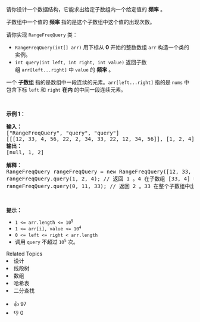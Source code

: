 <p>请你设计一个数据结构，它能求出给定子数组内一个给定值的 <strong>频率</strong>&nbsp;。</p>

<p>子数组中一个值的 <strong>频率</strong>&nbsp;指的是这个子数组中这个值的出现次数。</p>

<p>请你实现&nbsp;<code>RangeFreqQuery</code>&nbsp;类：</p>

<ul> 
 <li><code>RangeFreqQuery(int[] arr)</code>&nbsp;用下标从 <strong>0</strong>&nbsp;开始的整数数组&nbsp;<code>arr</code>&nbsp;构造一个类的实例。</li> 
 <li><code>int query(int left, int right, int value)</code>&nbsp;返回子数组&nbsp;<code>arr[left...right]</code>&nbsp;中&nbsp;<code>value</code>&nbsp;的&nbsp;<strong>频率</strong>&nbsp;。</li> 
</ul>

<p>一个 <strong>子数组</strong> 指的是数组中一段连续的元素。<code>arr[left...right]</code>&nbsp;指的是 <code>nums</code>&nbsp;中包含下标 <code>left</code>&nbsp;和 <code>right</code>&nbsp;<strong>在内</strong>&nbsp;的中间一段连续元素。</p>

<p>&nbsp;</p>

<p><strong>示例 1：</strong></p>

<pre><strong>输入：</strong>
["RangeFreqQuery", "query", "query"]
[[[12, 33, 4, 56, 22, 2, 34, 33, 22, 12, 34, 56]], [1, 2, 4], [0, 11, 33]]
<strong>输出：</strong>
[null, 1, 2]

<strong>解释：</strong>
RangeFreqQuery rangeFreqQuery = new RangeFreqQuery([12, 33, 4, 56, 22, 2, 34, 33, 22, 12, 34, 56]);
rangeFreqQuery.query(1, 2, 4); // 返回 1 。4 在子数组 [33, 4] 中出现 1 次。
rangeFreqQuery.query(0, 11, 33); // 返回 2 。33 在整个子数组中出现 2 次。
</pre>

<p>&nbsp;</p>

<p><strong>提示：</strong></p>

<ul> 
 <li><code>1 &lt;= arr.length &lt;= 10<sup>5</sup></code></li> 
 <li><code>1 &lt;= arr[i], value &lt;= 10<sup>4</sup></code></li> 
 <li><code>0 &lt;= left &lt;= right &lt; arr.length</code></li> 
 <li>调用&nbsp;<code>query</code>&nbsp;不超过&nbsp;<code>10<sup>5</sup></code>&nbsp;次。</li> 
</ul>

<div><div>Related Topics</div><div><li>设计</li><li>线段树</li><li>数组</li><li>哈希表</li><li>二分查找</li></div></div><br><div><li>👍 97</li><li>👎 0</li></div>